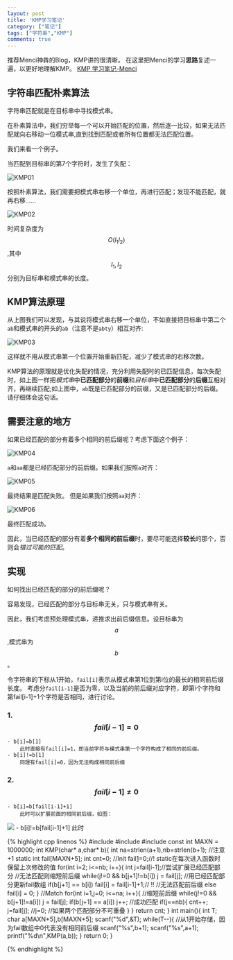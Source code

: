 ```yaml
---
layout: post
title: 'KMP学习笔记'
category: ["笔记"]
tags: ["字符串","KMP"]
comments: true
---
```


推荐Menci神犇的Blog，KMP讲的很清晰。
在这里把Menci的学习**思路**复述一遍，以更好地理解KMP。
[KMP 学习笔记-Menci][1]

## 字符串匹配朴素算法
字符串匹配就是在目标串中寻找模式串。

在朴素算法中，我们穷举每一个可以开始匹配的位置，然后逐一比较，如果无法匹配就向右移动一位模式串,直到找到匹配或者所有位置都无法匹配位置。

<!--more-->
我们来看一个例子。

当匹配到目标串的第7个字符时，发生了失配：

![KMP01](https://panda2134.github.io/img/KMP01.PNG)

按照朴素算法，我们需要把模式串右移一个单位，再进行匹配；发现不能匹配，就再右移……

![KMP02](https://panda2134.github.io/img/KMP02.PNG)

时间复杂度为$$O(l_1 l_2)$$,其中$$l_1,l_2$$分别为目标串和模式串的长度。

## KMP算法原理

从上图我们可以发现，与其说将模式串右移一个单位，不如直接把目标串中第二个`ab`和模式串的开头的`ab`（注意不是`abty`）相互对齐:

![KMP03](https://panda2134.github.io/img/KMP03.PNG)

这样就不用从模式串第一个位置开始重新匹配，减少了模式串的右移次数。

KMP算法的原理就是优化失配的情况，充分利用失配时的已匹配信息，每次失配时，如上图一样把*模式串*中**已匹配部分**的**前缀**和*目标串*中**已匹配部分**的**后缀**互相对齐，再继续匹配;如上图中，`ab`既是已匹配部分的前缀，又是已匹配部分的后缀。请仔细体会这句话。

## 需要注意的地方

如果已经匹配的部分有着多个相同的前后缀呢？考虑下面这个例子：

![KMP04](https://panda2134.github.io/img/KMP04.PNG)

`a`和`aa`都是已经匹配部分的前后缀。如果我们按照`a`对齐：

![KMP05](https://panda2134.github.io/img/KMP05.PNG)

最终结果是匹配失败。
但是如果我们按照`aa`对齐：

![KMP06](https://panda2134.github.io/img/KMP06.PNG)

最终匹配成功。

因此，当已经匹配的部分有着**多个相同的前后缀**时，要尽可能选择**较长**的那个，否则会*错过可能的匹配*。
## 实现
如何找出已经匹配的部分的前后缀呢？

容易发现，已经匹配的部分与目标串无关，只与模式串有关。

因此，我们考虑预处理模式串，递推求出前后缀信息。设目标串为$$a$$,模式串为$$b$$。

令字符串的下标从1开始，`fail[i]`表示从模式串第1位到第i位的最长的相同前后缀长度。
考虑分`fail[i-1]`是否为零，以及当前的前后缀对应字符，即第i个字符和第fail[i-1]+1个字符是否相同，进行讨论。


### 1. $$fail[i-1]=0$$
    - b[i]=b[1]
        此时直接有fail[i]=1，即当前字符与模式串第一个字符构成了相同的前后缀。
    - b[i]!=b[1]
        同理有fail[i]=0，因为无法构成相同前后缀
### 2. $$fail[i-1] \neq 0$$
	- b[i]=b[fail[i-1]+1]
		此时可以扩展前面的相同前后缀，如图：
<img src="https://panda2134.github.io/img/KMP07.PNG"></img>
    - b[i]!=b[fail[i-1]+1]
        此时



{% highlight cpp linenos %}
    #include <cstdio>
    #include <cstdlib>
    #include <cstring>
    const int MAXN = 1000000;
    int KMP(char* a,char* b){
    	int na=strlen(a+1),nb=strlen(b+1); //注意+1
    	static int fail[MAXN+5];
    	int cnt=0;
    	//Init
    	fail[1]=0;//! static在每次进入函数时保留上次修改的值
    	for(int i=2; i<=nb; i++){
    		int j=fail[i-1];//尝试扩展已经匹配部分
    		//无法匹配则缩短前后缀
    		while(j!=0 && b[j+1]!=b[i]) j = fail[j];
    		//用已经匹配部分更新fail数组
    		if(b[j+1] == b[i]) fail[i] = fail[i-1]+1;// !!
    		//无法匹配前后缀
    		else fail[i] = 0;
    	}
    	//Match
    	for(int i=1,j=0; i<=na; i++){
    		//缩短前后缀
    		while(j!=0 && b[j+1]!=a[i]) j = fail[j];
    		if(b[j+1] == a[i]) j++; //成功匹配
    		if(j==nb){
    			cnt++;
    			j=fail[j];
    			//j=0; //如果两个匹配部分不可重叠
    		}
    	}
    	return cnt;
    }
    int main(){
    	int T;
    	char a[MAXN+5],b[MAXN+5];
    	scanf("%d",&T);
    	while(T--){
    		//从1开始存储，因为fail数组中0代表没有相同前后缀
    		scanf("%s",b+1);
    		scanf("%s",a+1);
    		printf("%d\n",KMP(a,b));
    	}
    	return 0;
    }

{% endhighlight %}


  [1]: https://oi.men.ci/kmp-notes/